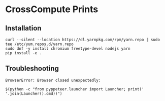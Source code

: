 # CrossCompute Prints

## Installation

```
curl --silent --location https://dl.yarnpkg.com/rpm/yarn.repo | sudo tee /etc/yum.repos.d/yarn.repo
sudo dnf -y install chromium freetype-devel nodejs yarn
pip install -e .
```

## Troubleshooting

```
BrowserError: Browser closed unexpectedly: 

$(python -c "from pyppeteer.launcher import Launcher; print(' '.join(Launcher().cmd))")
```
